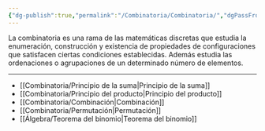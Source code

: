 ```yaml
---
{"dg-publish":true,"permalink":"/Combinatoria/Combinatoria/","dgPassFrontmatter":true}
---
```


La combinatoria es una rama de las matemáticas discretas que estudia la enumeración, construcción y existencia de propiedades de configuraciones que satisfacen ciertas condiciones establecidas. Además estudia las ordenaciones o agrupaciones de un determinado número de elementos.

---
- [[Combinatoria/Principio de la suma\|Principio de la suma]]
- [[Combinatoria/Principio del producto\|Principio del producto]]
- [[Combinatoria/Combinación\|Combinación]]
- [[Combinatoria/Permutación\|Permutación]]
- [[Álgebra/Teorema del binomio\|Teorema del binomio]]